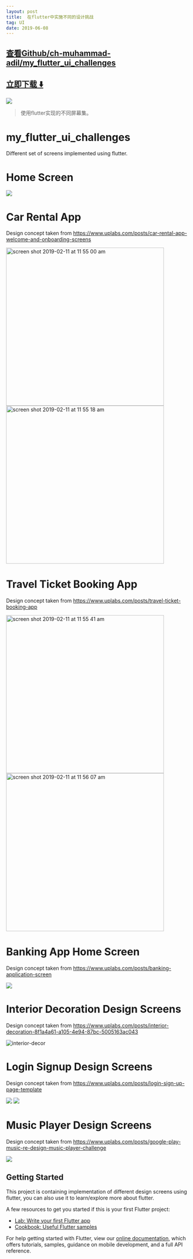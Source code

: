 ```yaml
---
layout: post
title:  在flutter中实施不同的设计挑战
tag: UI
date: 2019-06-08
---
```


 

## [查看Github/ch-muhammad-adil/my_flutter_ui_challenges](http://github.com/ch-muhammad-adil/my_flutter_ui_challenges)
## [立即下载 ️⬇️ ](https://codeload.github.com/ch-muhammad-adil/my_flutter_ui_challenges/zip/master) 


 
![](https://flutterawesome.com/content/images/2019/03/my_flutter_ui_challenges.jpg)
 
>
> 使用flutter实现的不同屏幕集。
>

 
# my_flutter_ui_challenges

Different set of screens implemented using flutter. 

# Home Screen

![](https://raw.githubusercontent.com/ch-muhammad-adil/my_flutter_ui_challenges/master//screenshots/screenshot_home.png)

# Car Rental App 
Design concept taken from https://www.uplabs.com/posts/car-rental-app-welcome-and-onboarding-screens 

<img width="430" alt="screen shot 2019-02-11 at 11 55 00 am" src="https://user-images.githubusercontent.com/29778659/52549213-e099f600-2df3-11e9-84f8-512a87139c66.png"/>

<img width="430" alt="screen shot 2019-02-11 at 11 55 18 am" src="https://user-images.githubusercontent.com/29778659/52549222-eabbf480-2df3-11e9-81d5-e9758427ddae.png"/>

# Travel Ticket Booking App
Design concept taken from https://www.uplabs.com/posts/travel-ticket-booking-app

<img width="430" alt="screen shot 2019-02-11 at 11 55 41 am" src="https://user-images.githubusercontent.com/29778659/52549234-fa3b3d80-2df3-11e9-8493-436376dd4299.png"/>

<img width="430" alt="screen shot 2019-02-11 at 11 56 07 am" src="https://user-images.githubusercontent.com/29778659/52549251-0921f000-2df4-11e9-84f3-76f4e22ac5b1.png"/>

# Banking App Home Screen
Design concept taken from https://www.uplabs.com/posts/banking-application-screen

![](https://raw.githubusercontent.com/ch-muhammad-adil/my_flutter_ui_challenges/master//screenshots/screenshot_banking.png)

# Interior Decoration Design Screens
Design concept taken from https://www.uplabs.com/posts/interior-decoration-8f1a4a61-a105-4e94-87bc-5005163ac043

![interior-decor](https://user-images.githubusercontent.com/29778659/54197515-f8919200-44e5-11e9-8b97-2f809ca50547.gif)

# Login Signup Design Screens
Design concept taken from https://www.uplabs.com/posts/login-sign-up-page-template

![](https://raw.githubusercontent.com/ch-muhammad-adil/my_flutter_ui_challenges/master//screenshots/screenshot_login.png)
![](https://raw.githubusercontent.com/ch-muhammad-adil/my_flutter_ui_challenges/master//screenshots/screenshot_signup.png)

# Music Player Design Screens
Design concept taken from https://www.uplabs.com/posts/google-play-music-re-design-music-player-challenge

![](https://raw.githubusercontent.com/ch-muhammad-adil/my_flutter_ui_challenges/master//screenshots/music_player_gif.gif)

## Getting Started

This project is containing implementation of different design screens using flutter, you can also use it to learn/explore more about flutter.

A few resources to get you started if this is your first Flutter project:

- [Lab: Write your first Flutter app](https://flutter.io/docs/get-started/codelab)
- [Cookbook: Useful Flutter samples](https://flutter.io/docs/cookbook)

For help getting started with Flutter, view our 
[online documentation](https://flutter.io/docs), which offers tutorials, 
samples, guidance on mobile development, and a full API reference.

